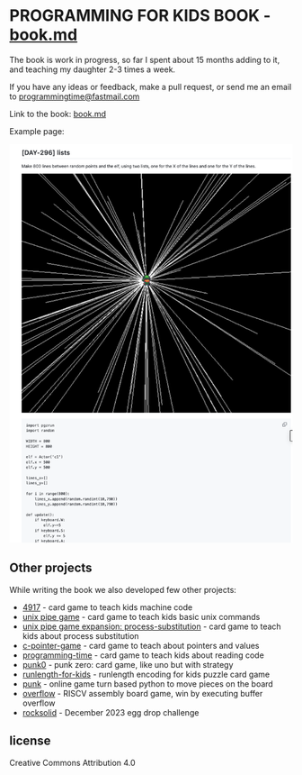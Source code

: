 
# PROGRAMMING FOR KIDS BOOK - [book.md](book.md)

The book is work in progress, so far I spent about 15 months adding to it, and teaching my daughter 2-3 times a week.

If you have any ideas or feedback, make a pull request, or send me an email to programmingtime@fastmail.com

Link to the book: [book.md](book.md)

Example page:

![example.png](./example.png "example")


## Other projects

While writing the book we also developed few other projects:

* [4917](https://punkx.org/4917/) - card game to teach kids machine code
* [unix pipe game](https://punkx.org/unix-pipe-game/) - card game to teach kids basic unix commands
* [unix pipe game expansion: process-substitution](https://punkx.org/unix-pipe-game/ext-0.1) - card game to teach kids about process substitution
* [c-pointer-game](https://punkx.org/c-pointer-game) - card game to teach about pointers and values
* [programming-time](https://punkjazz.org/programming-time/) - card game to teach kids about reading code
* [punk0](https://punkx.org/punk0/) - punk zero: card game, like uno but with strategy
* [runlength-for-kids](https://punkx.org/runlength-for-kids/) - runlength encoding for kids puzzle card game
* [punk](https://punkjazz.org/punk/) - online game turn based python to move pieces on the board
* [overflow](https://punkx.org/overflow/) - RISCV assembly board game, win by executing buffer overflow
* [rocksolid](https://punkx.org/rocksolid/) - December 2023 egg drop challenge


## license

Creative Commons Attribution 4.0

